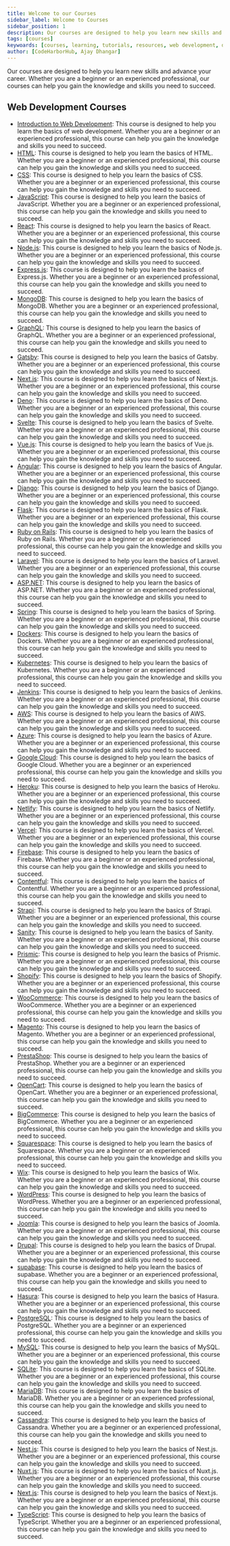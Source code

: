 ```yaml
---
title: Welcome to our Courses
sidebar_label: Welcome to Courses
sidebar_position: 1
description: Our courses are designed to help you learn new skills and advance your career. Whether you are a beginner or an experienced professional, our courses can help you gain the knowledge and skills you need to succeed.
tags: [courses]
keywoards: [courses, learning, tutorials, resources, web development, data science, collaboration, project management, security]
author: [CodeHarborHub, Ajay Dhangar]
---
```


Our courses are designed to help you learn new skills and advance your career. Whether you are a beginner or an experienced professional, our courses can help you gain the knowledge and skills you need to succeed.

## Web Development Courses

- [Introduction to Web Development](/): This course is designed to help you learn the basics of web development. Whether you are a beginner or an experienced professional, this course can help you gain the knowledge and skills you need to succeed.
- [HTML](/): This course is designed to help you learn the basics of HTML. Whether you are a beginner or an experienced professional, this course can help you gain the knowledge and skills you need to succeed. 
- [CSS](/): This course is designed to help you learn the basics of CSS. Whether you are a beginner or an experienced professional, this course can help you gain the knowledge and skills you need to succeed.
- [JavaScript](/): This course is designed to help you learn the basics of JavaScript. Whether you are a beginner or an experienced professional, this course can help you gain the knowledge and skills you need to succeed.
- [React](/): This course is designed to help you learn the basics of React. Whether you are a beginner or an experienced professional, this course can help you gain the knowledge and skills you need to succeed.
- [Node.js](/): This course is designed to help you learn the basics of Node.js. Whether you are a beginner or an experienced professional, this course can help you gain the knowledge and skills you need to succeed.
- [Express.js](/): This course is designed to help you learn the basics of Express.js. Whether you are a beginner or an experienced professional, this course can help you gain the knowledge and skills you need to succeed.
- [MongoDB](/): This course is designed to help you learn the basics of MongoDB. Whether you are a beginner or an experienced professional, this course can help you gain the knowledge and skills you need to succeed.
- [GraphQL](/): This course is designed to help you learn the basics of GraphQL. Whether you are a beginner or an experienced professional, this course can help you gain the knowledge and skills you need to succeed.
- [Gatsby](/): This course is designed to help you learn the basics of Gatsby. Whether you are a beginner or an experienced professional, this course can help you gain the knowledge and skills you need to succeed.
- [Next.js](/): This course is designed to help you learn the basics of Next.js. Whether you are a beginner or an experienced professional, this course can help you gain the knowledge and skills you need to succeed.
- [Deno](/): This course is designed to help you learn the basics of Deno. Whether you are a beginner or an experienced professional, this course can help you gain the knowledge and skills you need to succeed.
- [Svelte](/): This course is designed to help you learn the basics of Svelte. Whether you are a beginner or an experienced professional, this course can help you gain the knowledge and skills you need to succeed.
- [Vue.js](/): This course is designed to help you learn the basics of Vue.js. Whether you are a beginner or an experienced professional, this course can help you gain the knowledge and skills you need to succeed.
- [Angular](/): This course is designed to help you learn the basics of Angular. Whether you are a beginner or an experienced professional, this course can help you gain the knowledge and skills you need to succeed.
- [Django](/): This course is designed to help you learn the basics of Django. Whether you are a beginner or an experienced professional, this course can help you gain the knowledge and skills you need to succeed.
- [Flask](/): This course is designed to help you learn the basics of Flask. Whether you are a beginner or an experienced professional, this course can help you gain the knowledge and skills you need to succeed.
- [Ruby on Rails](/): This course is designed to help you learn the basics of Ruby on Rails. Whether you are a beginner or an experienced professional, this course can help you gain the knowledge and skills you need to succeed.
- [Laravel](/): This course is designed to help you learn the basics of Laravel. Whether you are a beginner or an experienced professional, this course can help you gain the knowledge and skills you need to succeed.
- [ASP.NET](/): This course is designed to help you learn the basics of ASP.NET. Whether you are a beginner or an experienced professional, this course can help you gain the knowledge and skills you need to succeed.
- [Spring](/): This course is designed to help you learn the basics of Spring. Whether you are a beginner or an experienced professional, this course can help you gain the knowledge and skills you need to succeed.
- [Dockers](/): This course is designed to help you learn the basics of Dockers. Whether you are a beginner or an experienced professional, this course can help you gain the knowledge and skills you need to succeed.
- [Kubernetes](/): This course is designed to help you learn the basics of Kubernetes. Whether you are a beginner or an experienced professional, this course can help you gain the knowledge and skills you need to succeed.
- [Jenkins](/): This course is designed to help you learn the basics of Jenkins. Whether you are a beginner or an experienced professional, this course can help you gain the knowledge and skills you need to succeed.
- [AWS](/): This course is designed to help you learn the basics of AWS. Whether you are a beginner or an experienced professional, this course can help you gain the knowledge and skills you need to succeed.
- [Azure](/): This course is designed to help you learn the basics of Azure. Whether you are a beginner or an experienced professional, this course can help you gain the knowledge and skills you need to succeed.
- [Google Cloud](/): This course is designed to help you learn the basics of Google Cloud. Whether you are a beginner or an experienced professional, this course can help you gain the knowledge and skills you need to succeed.
- [Heroku](/): This course is designed to help you learn the basics of Heroku. Whether you are a beginner or an experienced professional, this course can help you gain the knowledge and skills you need to succeed.
- [Netlify](/): This course is designed to help you learn the basics of Netlify. Whether you are a beginner or an experienced professional, this course can help you gain the knowledge and skills you need to succeed.
- [Vercel](/): This course is designed to help you learn the basics of Vercel. Whether you are a beginner or an experienced professional, this course can help you gain the knowledge and skills you need to succeed.
- [Firebase](/): This course is designed to help you learn the basics of Firebase. Whether you are a beginner or an experienced professional, this course can help you gain the knowledge and skills you need to succeed.
- [Contentful](/): This course is designed to help you learn the basics of Contentful. Whether you are a beginner or an experienced professional, this course can help you gain the knowledge and skills you need to succeed.
- [Strapi](/): This course is designed to help you learn the basics of Strapi. Whether you are a beginner or an experienced professional, this course can help you gain the knowledge and skills you need to succeed.
- [Sanity](/): This course is designed to help you learn the basics of Sanity. Whether you are a beginner or an experienced professional, this course can help you gain the knowledge and skills you need to succeed.
- [Prismic](/): This course is designed to help you learn the basics of Prismic. Whether you are a beginner or an experienced professional, this course can help you gain the knowledge and skills you need to succeed.
- [Shopify](/): This course is designed to help you learn the basics of Shopify. Whether you are a beginner or an experienced professional, this course can help you gain the knowledge and skills you need to succeed.
- [WooCommerce](/): This course is designed to help you learn the basics of WooCommerce. Whether you are a beginner or an experienced professional, this course can help you gain the knowledge and skills you need to succeed.
- [Magento](/): This course is designed to help you learn the basics of Magento. Whether you are a beginner or an experienced professional, this course can help you gain the knowledge and skills you need to succeed.
- [PrestaShop](/): This course is designed to help you learn the basics of PrestaShop. Whether you are a beginner or an experienced professional, this course can help you gain the knowledge and skills you need to succeed.
- [OpenCart](/): This course is designed to help you learn the basics of OpenCart. Whether you are a beginner or an experienced professional, this course can help you gain the knowledge and skills you need to succeed.
- [BigCommerce](/): This course is designed to help you learn the basics of BigCommerce. Whether you are a beginner or an experienced professional, this course can help you gain the knowledge and skills you need to succeed.
- [Squarespace](/): This course is designed to help you learn the basics of Squarespace. Whether you are a beginner or an experienced professional, this course can help you gain the knowledge and skills you need to succeed.
- [Wix](/): This course is designed to help you learn the basics of Wix. Whether you are a beginner or an experienced professional, this course can help you gain the knowledge and skills you need to succeed.
- [WordPress](/): This course is designed to help you learn the basics of WordPress. Whether you are a beginner or an experienced professional, this course can help you gain the knowledge and skills you need to succeed.
- [Joomla](/): This course is designed to help you learn the basics of Joomla. Whether you are a beginner or an experienced professional, this course can help you gain the knowledge and skills you need to succeed.
- [Drupal](/): This course is designed to help you learn the basics of Drupal. Whether you are a beginner or an experienced professional, this course can help you gain the knowledge and skills you need to succeed.
- [supabase](/): This course is designed to help you learn the basics of supabase. Whether you are a beginner or an experienced professional, this course can help you gain the knowledge and skills you need to succeed.
- [Hasura](/): This course is designed to help you learn the basics of Hasura. Whether you are a beginner or an experienced professional, this course can help you gain the knowledge and skills you need to succeed.
- [PostgreSQL](/): This course is designed to help you learn the basics of PostgreSQL. Whether you are a beginner or an experienced professional, this course can help you gain the knowledge and skills you need to succeed.
- [MySQL](/): This course is designed to help you learn the basics of MySQL. Whether you are a beginner or an experienced professional, this course can help you gain the knowledge and skills you need to succeed.
- [SQLite](/): This course is designed to help you learn the basics of SQLite. Whether you are a beginner or an experienced professional, this course can help you gain the knowledge and skills you need to succeed.
- [MariaDB](/): This course is designed to help you learn the basics of MariaDB. Whether you are a beginner or an experienced professional, this course can help you gain the knowledge and skills you need to succeed.
- [Cassandra](/): This course is designed to help you learn the basics of Cassandra. Whether you are a beginner or an experienced professional, this course can help you gain the knowledge and skills you need to succeed.
- [Nest.js](/): This course is designed to help you learn the basics of Nest.js. Whether you are a beginner or an experienced professional, this course can help you gain the knowledge and skills you need to succeed.
- [Nuxt.js](/): This course is designed to help you learn the basics of Nuxt.js. Whether you are a beginner or an experienced professional, this course can help you gain the knowledge and skills you need to succeed.
- [Next.js](/): This course is designed to help you learn the basics of Next.js. Whether you are a beginner or an experienced professional, this course can help you gain the knowledge and skills you need to succeed.
- [TypeScript](/): This course is designed to help you learn the basics of TypeScript. Whether you are a beginner or an experienced professional, this course can help you gain the knowledge and skills you need to succeed.
